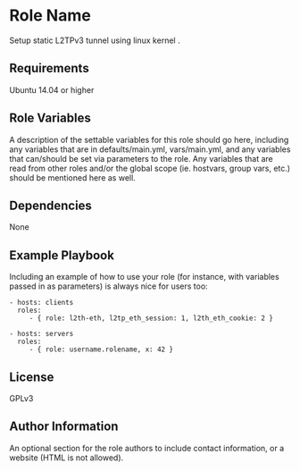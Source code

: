 Role Name
=========

Setup static L2TPv3 tunnel using linux kernel .

Requirements
------------

Ubuntu 14.04 or higher 

Role Variables
--------------

A description of the settable variables for this role should go here, including any variables that are in defaults/main.yml, vars/main.yml, and any variables that can/should be set via parameters to the role. Any variables that are read from other roles and/or the global scope (ie. hostvars, group vars, etc.) should be mentioned here as well.

Dependencies
------------

None

Example Playbook
----------------

Including an example of how to use your role (for instance, with variables passed in as parameters) is always nice for users too:

    - hosts: clients
      roles:
         - { role: l2th-eth, l2tp_eth_session: 1, l2th_eth_cookie: 2 }

    - hosts: servers
      roles:
         - { role: username.rolename, x: 42 }
License
-------

GPLv3

Author Information
------------------

An optional section for the role authors to include contact information, or a website (HTML is not allowed).
